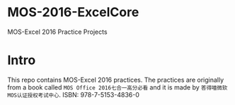 # MOS-2016-ExcelCore
MOS-Excel 2016 Practice Projects

# Intro
This repo contains MOS-Excel 2016 practices. The practices are originally from a book called `MOS Office 2016七合一高分必看` and it is made by `答得喵微软MOS认证授权考试中心`. ISBN: 978-7-5153-4836-0

